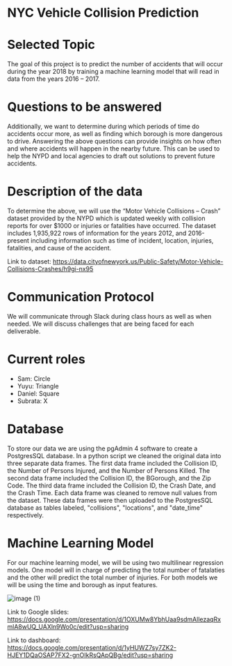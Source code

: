 # NYC Vehicle Collision Prediction

# Selected Topic
The goal of this project is to predict the number of accidents that will occur during the year 2018 by training a machine learning model that will read in data from the years 2016 – 2017.

# Questions to be answered
Additionally, we want to determine during which periods of time do accidents occur more, as well as finding which borough is more dangerous to drive. Answering the above questions can provide insights on how often and where accidents will happen in the nearby future. This can be used to help the NYPD and local agencies to draft out solutions to prevent future accidents.

# Description of the data
To determine the above, we will use the “Motor Vehicle Collisions – Crash” dataset provided by the NYPD which is updated weekly with collision reports for over $1000 or injuries or fatalities have occurred. The dataset includes 1,935,922 rows of information for the years 2012, and 2016-present including information such as time of incident, location, injuries, fatalities, and cause of the accident.

Link to dataset: https://data.cityofnewyork.us/Public-Safety/Motor-Vehicle-Collisions-Crashes/h9gi-nx95

# Communication Protocol

We will communicate through Slack during class hours as well as when needed. We will discuss challenges that are being faced for each deliverable.

# Current roles

- Sam: Circle
- Yuyu: Triangle
- Daniel: Square
- Subrata: X


# Database

To store our data we are using the pgAdmin 4 software to create a PostgresSQL database. In a python script we cleaned the original data into three separate data frames. The first data frame included the Collision ID, the Number of Persons Injured, and the Number of Persons Killed. The second data frame included the Collision ID, the BGorough, and the Zip Code. The third data frame included the Collision ID, the Crash Date, and the Crash Time. Each data frame was cleaned to remove null values from the dataset. These data frames were then uploaded to the PostgresSQL database as tables labeled, "collisions", "locations", and "date_time" respectively. 



# Machine Learning Model

For our machine learning model, we will be using two multilinear regression models. One model will in charge of predicting the total number of fatalaties and the other will predict the total number of injuries. For both models we will be using the time and borough as input features.

![image (1)](https://user-images.githubusercontent.com/85198012/196573742-1faede1b-da30-4511-9aa1-ab8bbb4c9b9e.png)


Link to Google slides: https://docs.google.com/presentation/d/1OXUMw8YbhUaa9sdmAllezaqRxmlA8wUQ_UAXln9Wo0c/edit?usp=sharing

Link to dashboard: https://docs.google.com/presentation/d/1yHUWZ7sy7ZK2-HJEY1DQaOSAP7FX2-gnOIkRsQApQBg/edit?usp=sharing



